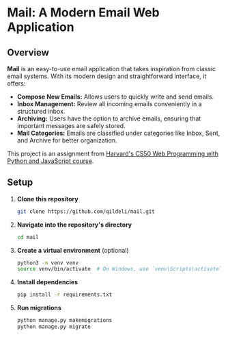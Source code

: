 # Mail: A Modern Email Web Application

## Overview
**Mail** is an easy-to-use email application that takes inspiration from classic email systems. With its modern design and straightforward interface, it offers:

- **Compose New Emails:** Allows users to quickly write and send emails.
- **Inbox Management:** Review all incoming emails conveniently in a structured inbox.
- **Archiving:** Users have the option to archive emails, ensuring that important messages are safely stored.
- **Mail Categories:** Emails are classified under categories like Inbox, Sent, and Archive for better organization.

This project is an assignment from [Harvard's CS50 Web Programming with Python and JavaScript course](https://cs50.harvard.edu/web/2020/projects/3/).

## Setup
1. **Clone this repository**

    ```bash
    git clone https://github.com/qildeli/mail.git
    ```

2. **Navigate into the repository's directory**

    ```bash
    cd mail
    ```

3. **Create a virtual environment** (optional)

    ```bash
    python3 -m venv venv
    source venv/bin/activate  # On Windows, use `venv\Scripts\activate`
    ```

4. **Install dependencies**

    ```bash
    pip install -r requirements.txt
    ```

5. **Run migrations**

    ```bash
    python manage.py makemigrations
    python manage.py migrate
    ```